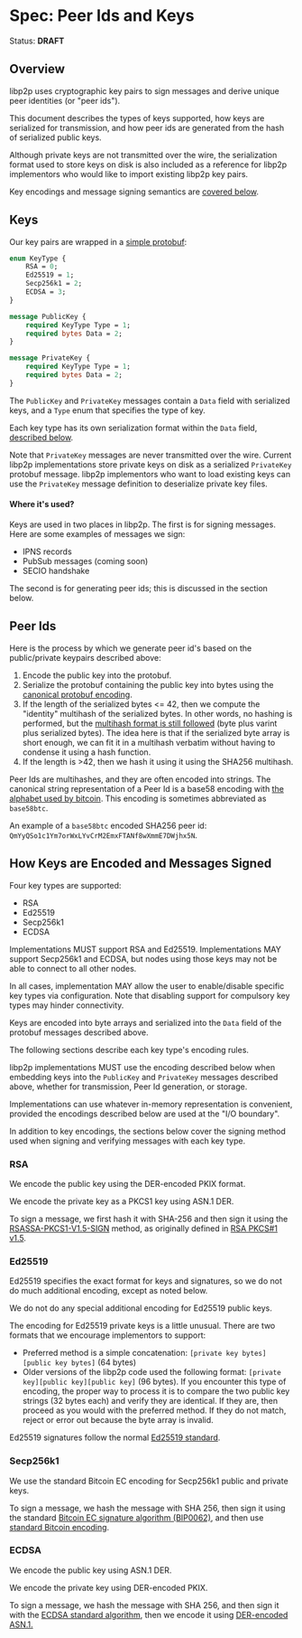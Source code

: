 # Spec: Peer Ids and Keys

Status: **DRAFT**

## Overview

libp2p uses cryptographic key pairs to sign messages and derive unique
peer identities (or "peer ids").

This document describes the types of keys supported, how keys are serialized
for transmission, and how peer ids are generated from the hash of serialized
public keys.

Although private keys are not transmitted over the wire, the serialization
format used to store keys on disk is also included as a reference for libp2p
implementors who would like to import existing libp2p key pairs.

Key encodings and message signing semantics are
[covered below](#how-keys-are-encoded-and-messages-signed).

## Keys

Our key pairs are wrapped in a [simple protobuf](https://github.com/libp2p/go-libp2p-crypto/blob/master/pb/crypto.proto#L5):

```protobuf
enum KeyType {
	RSA = 0;
	Ed25519 = 1;
	Secp256k1 = 2;
	ECDSA = 3;
}

message PublicKey {
	required KeyType Type = 1;
	required bytes Data = 2;
}

message PrivateKey {
	required KeyType Type = 1;
	required bytes Data = 2;
}
```

The `PublicKey` and `PrivateKey` messages contain a `Data` field with serialized
keys, and a `Type` enum that specifies the type of key.

Each key type has its own serialization format within the `Data` field,
[described below](#how-keys-are-encoded-and-messages-signed).

Note that `PrivateKey` messages are never transmitted over the wire.
Current libp2p implementations store private keys on disk as a serialized
`PrivateKey` protobuf message. libp2p implementors who want to load existing
keys can use the `PrivateKey` message definition to deserialize private key
files.

#### Where it's used?

Keys are used in two places in libp2p.  The first is for signing messages.  Here are some examples of messages we sign:
 - IPNS records
 - PubSub messages (coming soon)
 - SECIO handshake

The second is for generating peer ids; this is discussed in the section below.

## Peer Ids

Here is the process by which we generate peer id's based on the public/private keypairs described above:

  1. Encode the public key into the protobuf.
  2. Serialize the protobuf containing the public key into bytes using the [canonical protobuf encoding](https://developers.google.com/protocol-buffers/docs/encoding).
  3.  If the length of the serialized bytes <= 42, then we compute the "identity" multihash of the serialized bytes.  In other words, no hashing is performed, but the [multihash format is still followed](https://github.com/multiformats/multihash) (byte plus varint plus serialized bytes).  The idea here is that if the serialized byte array is short enough, we can fit it in a multihash verbatim without having to condense it using a hash function.
  4. If the length is >42, then we hash it using it using the SHA256 multihash.

Peer Ids are multihashes, and they are often encoded into strings.
The canonical string representation of a Peer Id is a base58 encoding with
[the alphabet used by bitcoin](https://en.bitcoinwiki.org/wiki/Base58#Alphabet_Base58).
This encoding is sometimes abbreviated as `base58btc`.

An example of a `base58btc` encoded SHA256 peer id: `QmYyQSo1c1Ym7orWxLYvCrM2EmxFTANf8wXmmE7DWjhx5N`.

## How Keys are Encoded and Messages Signed

Four key types are supported:
 - RSA
 - Ed25519
 - Secp256k1
 - ECDSA

Implementations MUST support RSA and Ed25519. Implementations MAY support Secp256k1 and ECDSA, but nodes using those keys may not be able to connect to all other nodes.

In all cases, implementation MAY allow the user to enable/disable specific key types via configuration. 
Note that disabling support for compulsory key types may hinder connectivity.

Keys are encoded into byte arrays and serialized into the `Data` field of the
protobuf messages described above.

The following sections describe each key type's encoding rules.

libp2p implementations MUST use the encoding described below when embedding
keys into the `PublicKey` and `PrivateKey` messages described above, whether
for transmission, Peer Id generation, or storage.

Implementations can use whatever in-memory representation is convenient,
provided the encodings described below are used at the "I/O boundary".

In addition to key encodings, the sections below cover the signing method used
when signing and verifying messages with each key type.

### RSA

We encode the public key using the DER-encoded PKIX format.

We encode the private key as a PKCS1 key using ASN.1 DER.

To sign a message, we first hash it with SHA-256 and then sign it using the [RSASSA-PKCS1-V1.5-SIGN](https://tools.ietf.org/html/rfc3447#section-8.2) method, as originally defined in [RSA PKCS#1 v1.5](https://tools.ietf.org/html/rfc2313).

### Ed25519

Ed25519 specifies the exact format for keys and signatures, so we do not do much additional encoding, except as noted below.

We do not do any special additional encoding for Ed25519 public keys.

The encoding for Ed25519 private keys is a little unusual. There are two formats that we encourage implementors to support:

 - Preferred method is a simple concatenation:  `[private key bytes][public key bytes]` (64 bytes)
 - Older versions of the libp2p code used the following format:  `[private key][public key][public key]` (96 bytes).  If you encounter this type of encoding, the proper way to process it is to compare the two public key strings (32 bytes each) and verify they are identical.  If they are, then proceed as you would with the preferred method.  If they do not match, reject or error out because the byte array is invalid.

Ed25519 signatures follow the normal [Ed25519 standard](https://tools.ietf.org/html/rfc8032#section-5.1).

### Secp256k1

We use the standard Bitcoin EC encoding for Secp256k1 public and private keys.

To sign a message, we hash the message with SHA 256, then sign it using the standard [Bitcoin EC signature algorithm (BIP0062)](https://github.com/bitcoin/bips/blob/master/bip-0062.mediawiki), and then use [standard Bitcoin encoding](https://github.com/bitcoin/bips/blob/master/bip-0062.mediawiki#der-encoding).

### ECDSA

We encode the public key using ASN.1 DER.

We encode the private key using DER-encoded PKIX.

To sign a message, we hash the message with SHA 256, and then sign it with the [ECDSA standard algorithm](https://tools.ietf.org/html/rfc6979), then we encode it using [DER-encoded ASN.1.](https://wiki.openssl.org/index.php/DER)
